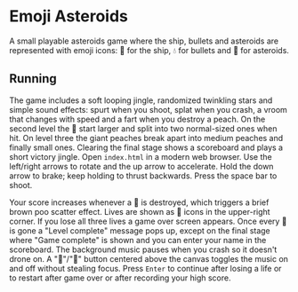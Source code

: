 # Emoji Asteroids

A small playable asteroids game where the ship, bullets and asteroids are represented with emoji icons: 🍆 for the ship, 💧 for bullets and 🍑 for asteroids.

## Running

The game includes a soft looping jingle, randomized twinkling stars and simple sound
effects: spurt when you shoot, splat when you crash, a vroom that changes
with speed and a fart when you destroy a peach. On the second level the 🍑 start
larger and split into two normal-sized ones when hit. On level three the giant
peaches break apart into medium peaches and finally small ones. Clearing the final
stage shows a scoreboard and plays a short victory jingle.
Open `index.html` in a modern web browser. Use the left/right arrows to rotate
and the up arrow to accelerate. Hold the down arrow to brake; keep holding to
thrust backwards. Press the space bar to shoot.

Your score increases whenever a 🍑 is destroyed, which triggers a brief brown
poo scatter effect. Lives are shown as 🍆 icons in the upper-right corner. If you
lose all three lives a game over screen appears. Once every 🍑 is gone a "Level
complete" message pops up, except on the final stage where "Game complete" is shown
and you can enter your name in the scoreboard. The background music pauses when
you crash so it doesn't drone on. A "🔕"/"🔔" button centered above the canvas
toggles the music on and off without stealing focus.
Press `Enter` to continue after losing a life or to
restart after game over or after recording your high score.
